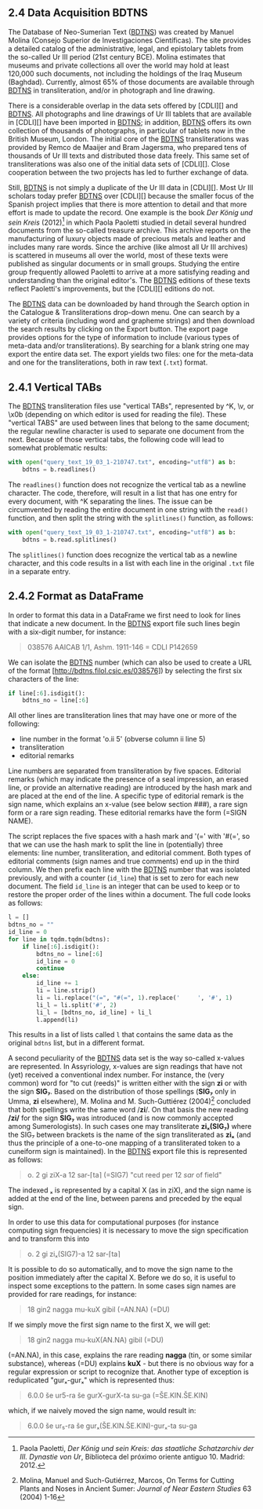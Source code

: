 ## 2.4 Data Acquisition BDTNS

The Database of Neo-Sumerian Text ([BDTNS][]) was created by Manuel Molina (Consejo Superior de Investigaciones Científicas). The site provides a detailed catalog of the administrative, legal, and epistolary  tablets from the so-called Ur III period (21st century BCE). Molina estimates that museums and private collections all over the world may hold at least 120,000 such documents, not including the holdings of the Iraq Museum (Baghdad). Currently, almost 65% of those documents are available through [BDTNS][] in transliteration, and/or in photograph and line drawing. 

There is a considerable overlap in the data sets offered by [CDLI][] and [BDTNS][]. All photographs and line drawings of Ur III tablets that are available in [CDLI][] have been imported in [BDTNS][]; in addition, [BDTNS][] offers its own collection of thousands of photographs, in particular of tablets now in the British Museum, London. The initial core of the [BDTNS][] transliterations was provided by Remco de Maaijer and Bram Jagersma, who prepared tens of thousands of Ur III texts and distributed those data freely. This same set of transliterations was also one of the initial data sets of [CDLI][]. Close cooperation between the two projects has led to further exchange of data.

Still, [BDTNS][] is not simply a duplicate of the Ur III data in [CDLI][]. Most Ur III scholars today prefer [BDTNS][] over [CDLI][] because the smaller focus of the Spanish project implies that there is more attention to detail and that more effort is made to update the record. One example is the book *Der König und sein Kreis* (2012)[^1] in which Paola Paoletti studied in detail several hundred documents from the so-called treasure archive. This archive reports on the manufacturing of luxury objects made of precious metals and leather and includes many rare words. Since the archive (like almost all Ur III archives) is scattered in museums all over the world, most of these texts were published as singular documents or in small groups. Studying the entire group frequently allowed Paoletti to arrive at a more satisfying reading and understanding than the original editor's. The [BDTNS][] editions of these texts reflect Paoletti's improvements, but the [CDLI][] editions do not.

The [BDTNS][] data can be downloaded by hand through the Search option in the Catalogue & Transliterations drop-down menu.  One can search by a variety of criteria (including word and grapheme strings) and then download the search results by clicking on the Export button. The export page provides options for the type of information to include (various types of meta-data and/or transliterations). By searching for a blank string one may export the entire data set. The export yields two files: one for the meta-data and one for the  transliterations, both in raw text (`.txt`) format.

## 2.4.1 Vertical TABs

The [BDTNS][] transliteration files use "vertical TABs", represented by ^K, \v, or \x0b (depending on which editor is used for reading the file). These "vertical TABS" are used between lines that belong to the same document; the regular newline character is used to separate one document from the next. Because of those vertical tabs, the following code will lead to somewhat problematic results:

```python
with open("query_text_19_03_1-210747.txt", encoding="utf8") as b: 
    bdtns = b.readlines()
```

The `readlines()` function does not recognize the vertical tab as a newline character. The code, therefore, will result in a list that has one entry for every document, with ^K separating the lines. The issue can be circumvented by reading the entire document in one string with the `read()` function, and then split the string with the `splitlines()` function, as follows:

```python
with open("query_text_19_03_1-210747.txt", encoding="utf8") as b: 
    bdtns = b.read.splitlines()
```

The `splitlines()` function does recognize the vertical tab as a newline character, and this code results in a list with each line in the original `.txt` file in a separate entry.

## 2.4.2 Format as DataFrame

In order to format this data in a DataFrame we first need to look for lines that indicate a new document. In the [BDTNS][] export file such lines begin with a six-digit number, for instance:

> 	038576	AAICAB 1/1, Ashm. 1911-146 = CDLI P142659

We can isolate the [BDTNS][] number (which can also be used to create a URL of the format [http://bdtns.filol.csic.es/038576]) by selecting the first six characters of the line:

```python
if line[:6].isdigit(): 
	bdtns_no = line[:6]
```

All other lines are transliteration lines that may have one or more of the following:

- line number in the format 'o.ii 5' (obverse column ii line 5)
- transliteration
- editorial remarks

Line numbers are separated from transliteration by five spaces. Editorial remarks (which may indicate the presence of a seal impression, an erased line, or provide an alternative reading) are introduced by the hash mark and are placed at the end of the line. A specific type of editorial remark is the sign name, which explains an x-value (see below section ###), a rare sign form or a rare sign reading. These editorial remarks have the form (=SIGN NAME).

The script replaces the five spaces with a hash mark and '(=' with '#(=', so that we can use the hash mark to split the line in (potentially) three elements: line number, transliteration, and editorial comment. Both types of editorial comments (sign names and true comments) end up in the third column. We then prefix each line with the [BDTNS][] number that was isolated previously, and with a counter (`id_line`) that is set to zero for each new document. The field `id_line` is an integer that can be used to keep or to restore the proper order of the lines within a document. The full code looks as follows:

```python
l = []
bdtns_no = ""
id_line = 0
for line in tqdm.tqdm(bdtns): 
    if line[:6].isdigit(): 
        bdtns_no = line[:6]
        id_line = 0
        continue
    else: 
      	id_line += 1
        li = line.strip()
        li = li.replace("(=", "#(=", 1).replace('     ', '#', 1)
        li_l = li.split('#', 2)
        li_l = [bdtns_no, id_line] + li_l
        l.append(li)
```

This results in a list of lists called `l` that contains the same data as the original `bdtns` list, but in a different format.

A second peculiarity of the [BDTNS][] data set is the way so-called x-values are represented. In Assyriology, x-values are sign readings that have not (yet) received a conventional index number. For instance, the (very common) word  for "to cut (reeds)" is written either with the sign **zi** or with the sign **SIG₇**. Based on the distribution of those spellings (**SIG₇** only in Umma, **zi** elsewhere), M. Molina and M. Such-Guttiérez (2004)[^2] concluded that both spellings write the same word /**zi**/. On that basis the new reading **/zi/** for the sign **SIG₇** was introduced (and is now commonly accepted among Sumerologists). In such cases one may transliterate **ziₓ(SIG₇)** where the SIG₇ between brackets is the name of the sign transliterated as **ziₓ** (and thus the principle of a one-to-one mapping of a transliterated token to a cuneiform sign is maintained). In the [BDTNS][] export file this is represented as follows: 

> 	o. 2     gi ziX-a 12 sar-⌈ta⌉ (=SIG7)		"cut reed per 12 *sar* of field"

The indexed ₓ is represented by a capital X (as in ziX), and the sign name is added at the end of the line, between parens and preceded by the equal sign. 

In order to use this data for computational purposes (for instance computing sign frequencies) it is necessary to move the sign specification and to transform this into

> 	o. 2     gi ziₓ(SIG7)-a 12 sar-⌈ta⌉ 

It is possible to do so automatically, and to move the sign name to the position immediately after the capital X. Before we do so, it is useful to inspect some exceptions to the pattern. In some cases sign names are provided for rare readings, for instance:

> 	18 gin2 nagga mu-kuX gibil (=AN.NA) (=DU)

If we simply move the first sign name to the first X, we will get:

> 	18 gin2 nagga mu-kuX(AN.NA) gibil  (=DU)

(=AN.NA), in this case, explains the rare reading **nagga** (tin, or some similar substance), whereas (=DU) explains **kuX** - but there is no obvious way for a regular expression or script to recognize that. Another type of exception is reduplicated "gurₓ-gurₓ" which is represented thus:

> 6.0.0 še ur5-ra še gurX-gurX-ta su-ga (=ŠE.KIN.ŠE.KIN)

which, if we naively moved the sign name, would result in:

> 	6.0.0 še ur₅-ra še gurₓ(ŠE.KIN.ŠE.KIN)-gurₓ-ta su-ga




[^1]: Paola Paoletti, *Der König und sein Kreis: das staatliche Schatzarchiv der III. Dynastie von Ur*, Biblioteca del próximo oriente antiguo 10. Madrid: 2012.
[^2]: Molina, Manuel and Such-Gutiérrez, Marcos, On Terms for Cutting Plants and Noses in Ancient Sumer: *Journal of Near Eastern Studies* 63 (2004) 1-16

[BDTNS]: http://bdtns.filol.csic.es